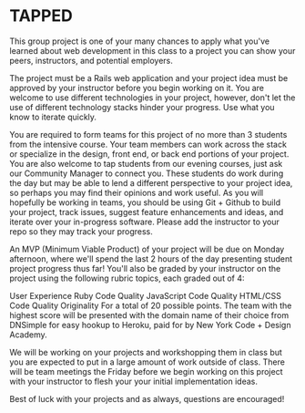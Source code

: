 # TAPPED

This group project is one of your many chances to apply what you've learned about web development in this class to a project you can show your peers, instructors, and potential employers.

The project must be a Rails web application and your project idea must be approved by your instructor before you begin working on it. You are welcome to use different technologies in your project, however, don't let the use of different technology stacks hinder your progress. Use what you know to iterate quickly.

You are required to form teams for this project of no more than 3 students from the intensive course. Your team members can work across the stack or specialize in the design, front end, or back end portions of your project. You are also welcome to tap students from our evening courses, just ask our Community Manager to connect you. These students do work during the day but may be able to lend a different perspective to your project idea, so perhaps you may find their opinions and work useful. As you will hopefully be working in teams, you should be using Git + Github to build your project, track issues, suggest feature enhancements and ideas, and iterate over your in-progress software. Please add the instructor to your repo so they may track your progress.

An MVP (Minimum Viable Product) of your project will be due on Monday afternoon, where we'll spend the last 2 hours of the day presenting student project progress thus far! You'll also be graded by your instructor on the project using the following rubric topics, each graded out of 4:

User Experience
Ruby Code Quality
JavaScript Code Quality
HTML/CSS Code Quality
Originality
For a total of 20 possible points. The team with the highest score will be presented with the domain name of their choice from DNSimple for easy hookup to Heroku, paid for by New York Code + Design Academy.

We will be working on your projects and workshopping them in class but you are expected to put in a large amount of work outside of class. There will be team meetings the Friday before we begin working on this project with your instructor to flesh your your initial implementation ideas.

Best of luck with your projects and as always, questions are encouraged!